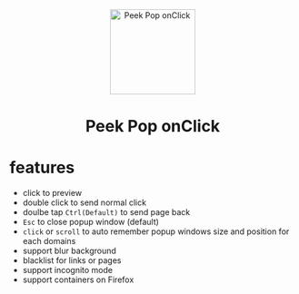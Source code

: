
<div align="center"><img src="https://github.com/user-attachments/assets/886a6027-612d-4924-ae59-e4abbece4c72" alt="Peek Pop onClick"  style="height: 150px; width: 150px;">
</div>
<h1 align="center">Peek Pop onClick</h1>

# features
- click to preview
- double click to send normal click
- doulbe tap `Ctrl(Default)` to send page back
- `Esc` to close popup window (default)
- `click` or `scroll` to auto remember popup windows size and position for each domains
- support blur background
- blacklist for links or pages
- support incognito mode
- support containers on Firefox
